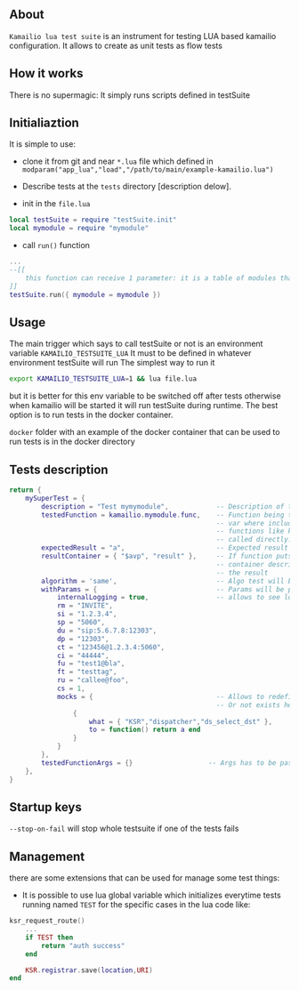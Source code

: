 ## About
`Kamailio lua test suite` is an instrument for testing LUA based kamailio configuration. It allows to create as unit tests as flow tests

## How it works
There is no supermagic: It simply runs scripts defined in testSuite

## Initialiaztion
It is simple to use:

- clone it from git and near `*.lua` file which defined in
`modparam("app_lua","load","/path/to/main/example-kamailio.lua")`

- Describe tests at the `tests` directory [description delow].

- init in the `file.lua`
```lua
local testSuite = require "testSuite.init"
local mymodule = require "mymodule"
```
- call `run()` function
```lua
...
--[[
    this function can receive 1 parameter: it is a table of modules that was described as local modules but contain functions that also has to be tested
]]
testSuite.run({ mymodule = mymodule })
```

## Usage
The main trigger which says to call testSuite or not is an environment variable `KAMAILIO_TESTSUITE_LUA`
It must to be defined in whatever environment testSuite will run
The simplest way to run it
```bash
export KAMAILIO_TESTSUITE_LUA=1 && lua file.lua
```
but it is better for this env variable to be switched off after tests otherwise when kamailio will be started it will run testSuite during runtime.
The best option is to run tests in the docker container.

`docker` folder with an example of the docker container that can be used to run tests is in the docker directory

## Tests description
```lua
return {
    mySuperTest = {
        description = "Test mymymodule",            -- Description of the test.                                 REQUIRED
        testedFunction = kamailio.mymodule.func,    -- Function being tested. kamailio is a global              REQUIRED
                                                    -- var where included modules will be pointed
                                                    -- functions like ksr_requrest_route has to be 
                                                    -- called directly.
        expectedResult = "a",                       -- Expected result of tested function
        resultContainer = { "$avp", "result" },     -- If function puts some value into the vp result 
                                                    -- container describes for testSuite where to find 
                                                    -- the result
        algorithm = 'same',                         -- Algo test will be running: same/notSame                  DEFAULT: same
        withParams = {                              -- Params will be passed into mock instead of defaults
            internalLogging = true,                 -- allows to see log messages inside tested functions       DEFAULT: false
            rm = "INVITE",
            si = "1.2.3.4",
            sp = "5060",
            du = "sip:5.6.7.8:12303",
            dp = "12303",
            ct = "123456@1.2.3.4:5060",
            ci = "44444",
            fu = "test1@bla",
            ft = "testtag",
            ru = "callee@foo",
            cs = 1,
            mocks = {                               -- Allows to redefine some functions that has been added int _G
                                                    -- Or not exists here. For example - rewriting of some KSR functions
                {
                    what = { "KSR","dispatcher","ds_select_dst" },
                    to = function() return a end
                }
            }
        },
        testedFunctionArgs = {}                   -- Args has to be passed into tested function
    },
}
```
## Startup keys
`--stop-on-fail` will stop whole testsuite if one of the tests fails

## Management
there are some extensions that can be used for manage some test things:

- It is possible to use lua global variable which initializes everytime tests running named `TEST` for the specific cases in the lua code like:
```lua
ksr_request_route() 
    ...
    if TEST then
        return "auth success"
    end

    KSR.registrar.save(location,URI)
end
```